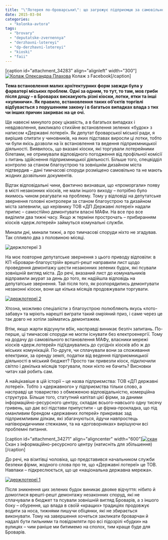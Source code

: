 ```yaml
---
title: "\"Лотерея по-броварськи\": що загрожує підприємцю за самовільно встановлений кіоск?"
date: 2015-03-04
categories: 
  - "kolonka-avtora"
tags: 
  - "brovary"
  - "deputatske-zvernennya"
  - "derzhavni-lotereyi"
  - "dp-derzhavni-lotereyi"
  - "kioski"
  - "faii"
---
```


\[caption id="attachment\_34283" align="alignleft" width="300"\][![Колаж Олександра Плахова](https://mpz.brovary.org/wp-content/uploads/2015/03/lotereyi.jpg)](https://mpz.brovary.org/wp-content/uploads/2015/03/lotereyi.jpg) Колаж з Facebook\[/caption\]

**Тема встановлення малих архітектурних форм завжди була у фарватері міських проблем. Одні за одним, то тут, то там, мов гриби після дощу – в Броварах вискакують різні кіоски, лотки, ятки та інші «кулиничи». Як правило, встановлення таких об’єктів торгівлі відбувається з порушенням закону і в багатьох випадках влада з тих чи інших причин закриває на це очі.**

Ще навесні минулого року цікавість, а в багатьох випадках і невдоволення, викликало стихійне встановлення зелених «будок» з написом «Державні лотереї». Як депутат броварської міської ради, я вирішив спитати у чиновників, на яких підставах виросли ці лотки, тобто чи були якісь дозволи на їх встановлення та ведення підприємницької діяльності. Виявилось, що вказані кіоски, які торгували лотерейними білетами, не отримували відповідного погодження від профільної комісії з питань здійснення підприємницької діяльності. Більше того, спецвідділ контролю за станом благоустрою та зовнішнім дизайном міста підтвердив – дані тимчасові споруди розміщено самовільно та не мають жодних дозвільних документів.

Відтак відповідальні чини, фактично визнавши, що «проморгали» появу в місті незаконних кіосків, не мали іншого виходу – потрібно було якимось чином реагувати на проблему. Тому у відповіді на депутатське звернення головні контролери за станом благоустрою та дизайном міста запевнили, що керівнику ТОВ «ДП Державні лотереї» надали припис – самостійно демонтувати власні МАФи. На все про все виділили два тижні часу. Якщо ж терміни прострочать – прибиранням кіосків «держ.лотерей» займуться комунальні служби.

Минали дні, минали тижні, а про тимчасові споруди ніхто не згадував. Так спливло два з половиною місяці.

![держлотереї 3](https://mpz.brovary.org/wp-content/uploads/2015/03/derzhlotereyi-3.jpg)

На моє повторне депутатське звернення з цього приводу відповіли: в КП «Бровари-благоустрій» врешті-решт направили лист щодо проведення демонтажу шести незаконних зелених будок, які псували зовнішній вигляд міста. До речі, вказаний лист до комунальників відправили акурат за день до того, як надійшла відповідь на депутатське звернення. Тай після того, як розпорядились демонтувати незаконні кіоски, вони ще кілька місяців продовжували торгувати.

[![держлотереї 2](https://mpz.brovary.org/wp-content/uploads/2015/03/derzhlotereyi-2.jpg)](https://mpz.brovary.org/wp-content/uploads/2015/03/derzhlotereyi-2.jpg)

Хтозна, можливо спеціалісти з благоустрою полюбляють якусь «лото-забаву» та мріють нарешті виграти такий омріяний приз, і саме через це так довго не хотіли займатись демонтажем.

Втім, якщо жарти відсунути вбік, насправді виникає безліч запитань. По-перше, ці тимчасові споруди не могли існувати без електроенергії. Тому на додачу до самовільного встановлення МАФу, власники мережі кіосків «держ.лотерей» під’єднувались до сусідніх кіосків або ж до міських комунікацій. По-друге, чи сплачували вони за споживання електрики, за оренду землі, податки від ведення підприємницької діяльності в міський бюджет? Просто так привезли кіоск, підключили світло і декілька місяців торгували, поки ніхто не бачить? Висновки читач хай робить сам.

А найцікавіше в цій історії – це назва підприємства: ТОВ «ДП державні лотереї». Тобто з «державного» у підприємства тільки слово, а насправді це товариство з обмеженою відповідальністю, комерційна структура. Більше того, статутний капітал цієї фірми, за даними інформаційно-ресурсного центру, складає всього-навсього одну тисячу гривень, що дає всі підстави припустити - це фірма-прокладка, що під оманливим брендом «державних лотерей» прикриває зад підприємливим ділкам, які збагачуються, йдучи навпростець напівюридичними стежками, та на «договорняках» вирішуючи всі проблемні питання.

\[caption id="attachment\_34271" align="aligncenter" width="600"\][![скан](https://mpz.brovary.org/wp-content/uploads/2015/03/skan.jpg)](https://mpz.brovary.org/wp-content/uploads/2015/03/skan.jpg) Скан з інформаційно-ресурсного центру (натисніть для збільшення)\[/caption\]

До речі, на візитівці чоловіка, що представився начальником служби безпеки фірми, жодного слова про те, що «Державні лотереї» це ТОВ. Навпаки – підкреслюється, що це «національна державна мережа».

[![держлотереї 1](https://mpz.brovary.org/wp-content/uploads/2015/03/derzhlotereyi-1.jpg)](https://mpz.brovary.org/wp-content/uploads/2015/03/derzhlotereyi-1.jpg)

Після зникнення цих зелених будок виникає двояке відчуття: нібито й домоглися врешті-решт демонтажу незаконних споруд, які не сплачували в бюджет та псували зовнішній вигляд Броварів, а з іншого боку – обурення, що влада в своїй «кращих» традиціях продовжує водити за носа, тижнями пишучи обіцянки, які не збирається виконувати. Тому на завершення хочеться закликати броварчан й надалі бути пильними та повідомляти про всі підозрілі «будки» на вулицях – чим раніше ми битимемо на сполох, тим краще буде для Броварів.
